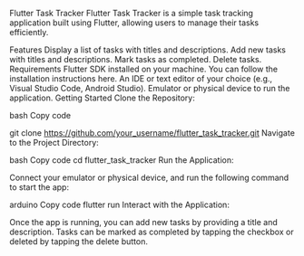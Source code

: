 Flutter Task Tracker
Flutter Task Tracker is a simple task tracking application built using Flutter, allowing users to manage their tasks efficiently.

Features
Display a list of tasks with titles and descriptions.
Add new tasks with titles and descriptions.
Mark tasks as completed.
Delete tasks.
Requirements
Flutter SDK installed on your machine. You can follow the installation instructions here.
An IDE or text editor of your choice (e.g., Visual Studio Code, Android Studio).
Emulator or physical device to run the application.
Getting Started
Clone the Repository:

bash
Copy code

git clone https://github.com/your_username/flutter_task_tracker.git
Navigate to the Project Directory:

bash
Copy code
cd flutter_task_tracker
Run the Application:

Connect your emulator or physical device, and run the following command to start the app:

arduino
Copy code
flutter run
Interact with the Application:

Once the app is running, you can add new tasks by providing a title and description. Tasks can be marked as completed by tapping the checkbox or deleted by tapping the delete button.
